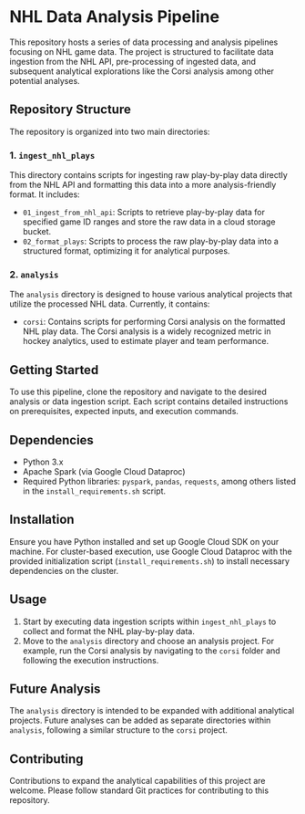 # NHL Data Analysis Pipeline

This repository hosts a series of data processing and analysis pipelines focusing on NHL game data. The project is structured to facilitate data ingestion from the NHL API, pre-processing of ingested data, and subsequent analytical explorations like the Corsi analysis among other potential analyses.

## Repository Structure

The repository is organized into two main directories:

### 1. `ingest_nhl_plays`

This directory contains scripts for ingesting raw play-by-play data directly from the NHL API and formatting this data into a more analysis-friendly format. It includes:

- `01_ingest_from_nhl_api`: Scripts to retrieve play-by-play data for specified game ID ranges and store the raw data in a cloud storage bucket.
- `02_format_plays`: Scripts to process the raw play-by-play data into a structured format, optimizing it for analytical purposes.

### 2. `analysis`

The `analysis` directory is designed to house various analytical projects that utilize the processed NHL data. Currently, it contains:

- `corsi`: Contains scripts for performing Corsi analysis on the formatted NHL play data. The Corsi analysis is a widely recognized metric in hockey analytics, used to estimate player and team performance.

## Getting Started

To use this pipeline, clone the repository and navigate to the desired analysis or data ingestion script. Each script contains detailed instructions on prerequisites, expected inputs, and execution commands.

## Dependencies

- Python 3.x
- Apache Spark (via Google Cloud Dataproc)
- Required Python libraries: `pyspark`, `pandas`, `requests`, among others listed in the `install_requirements.sh` script.

## Installation

Ensure you have Python installed and set up Google Cloud SDK on your machine. For cluster-based execution, use Google Cloud Dataproc with the provided initialization script (`install_requirements.sh`) to install necessary dependencies on the cluster.

## Usage

1. Start by executing data ingestion scripts within `ingest_nhl_plays` to collect and format the NHL play-by-play data.
2. Move to the `analysis` directory and choose an analysis project. For example, run the Corsi analysis by navigating to the `corsi` folder and following the execution instructions.

## Future Analysis

The `analysis` directory is intended to be expanded with additional analytical projects. Future analyses can be added as separate directories within `analysis`, following a similar structure to the `corsi` project.

## Contributing

Contributions to expand the analytical capabilities of this project are welcome. Please follow standard Git practices for contributing to this repository.
